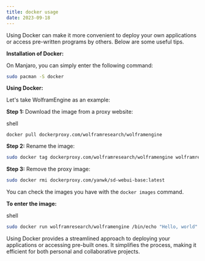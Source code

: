 ```yaml
---
title: docker usage
date: 2023-09-18
---
```

Using Docker can make it more convenient to deploy your own applications or access pre-written programs by others. Below are some useful tips.

**Installation of Docker:**

On Manjaro, you can simply enter the following command:

```bash
sudo pacman -S docker
```

**Using Docker:**

Let's take WolframEngine as an example:

**Step 1:** Download the image from a proxy website:

shell

`docker pull dockerproxy.com/wolframresearch/wolframengine`

**Step 2:** Rename the image:

```bash
sudo docker tag dockerproxy.com/wolframresearch/wolframengine wolframresearch/wolframengine
```

**Step 3:** Remove the proxy image:

```bash
sudo docker rmi dockerproxy.com/yanwk/sd-webui-base:latest
```

You can check the images you have with the `docker images` command.

**To enter the image:**

shell

```bash
sudo docker run wolframresearch/wolframengine /bin/echo "Hello, world"
```

Using Docker provides a streamlined approach to deploying your applications or accessing pre-built ones. It simplifies the process, making it efficient for both personal and collaborative projects.